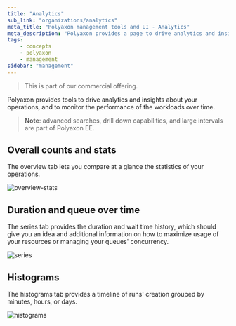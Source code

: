 ```yaml
---
title: "Analytics"
sub_link: "organizations/analytics"
meta_title: "Polyaxon management tools and UI - Analytics"
meta_description: "Polyaxon provides a page to drive analytics and insights about your operations."
tags:
    - concepts
    - polyaxon
    - management
sidebar: "management"
---
```


<blockquote class="commercial">This is part of our commercial offering.</blockquote>

Polyaxon provides tools to drive analytics and insights about your operations, and to monitor the performance of the workloads over time.

> **Note**: advanced searches, drill down capabilities, and large intervals are part of Polyaxon EE.

## Overall counts and stats

The overview tab lets you compare at a glance the statistics of your operations.

![overview-stats](../../../../content/images/dashboard/analytics-activities/overview-stats.png)


## Duration and queue over time

The series tab provides the duration and wait time history, which should give you an idea and additional information on how to maximize usage of your resources or managing your queues' concurrency.

![series](../../../../content/images/dashboard/analytics-activities/series.png)

## Histograms

The histograms tab provides a timeline of runs' creation grouped by minutes, hours, or days.

![histograms](../../../../content/images/dashboard/analytics-activities/histograms.png)
